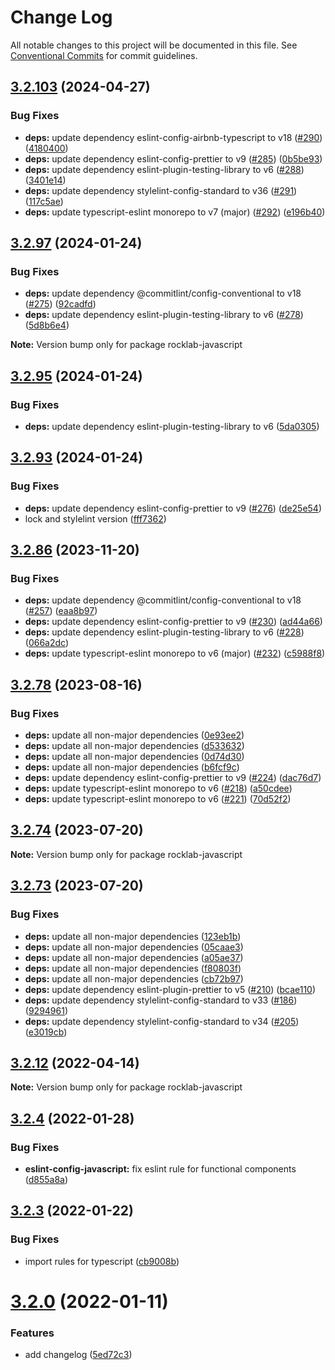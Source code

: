 # Change Log

All notable changes to this project will be documented in this file.
See [Conventional Commits](https://conventionalcommits.org) for commit guidelines.

## [3.2.103](https://github.com/cstn/rocklab-javascript/compare/v3.2.97...v3.2.103) (2024-04-27)

### Bug Fixes

- **deps:** update dependency eslint-config-airbnb-typescript to v18 ([#290](https://github.com/cstn/rocklab-javascript/issues/290)) ([4180400](https://github.com/cstn/rocklab-javascript/commit/4180400f9c4fea185769932842eeba21f5b1a67c))
- **deps:** update dependency eslint-config-prettier to v9 ([#285](https://github.com/cstn/rocklab-javascript/issues/285)) ([0b5be93](https://github.com/cstn/rocklab-javascript/commit/0b5be93819183da6885f59178c9b44ef2ccf21ea))
- **deps:** update dependency eslint-plugin-testing-library to v6 ([#288](https://github.com/cstn/rocklab-javascript/issues/288)) ([3401e14](https://github.com/cstn/rocklab-javascript/commit/3401e1476f5882079fb16e8e76bc16692719a3c3))
- **deps:** update dependency stylelint-config-standard to v36 ([#291](https://github.com/cstn/rocklab-javascript/issues/291)) ([117c5ae](https://github.com/cstn/rocklab-javascript/commit/117c5ae949b5b47924e98ea984552dea75e1de25))
- **deps:** update typescript-eslint monorepo to v7 (major) ([#292](https://github.com/cstn/rocklab-javascript/issues/292)) ([e196b40](https://github.com/cstn/rocklab-javascript/commit/e196b40a56a8b7b02bcd86a9485bd00da10b7b6f))

## [3.2.97](https://github.com/cstn/rocklab-javascript/compare/v3.2.96...v3.2.97) (2024-01-24)

### Bug Fixes

- **deps:** update dependency @commitlint/config-conventional to v18 ([#275](https://github.com/cstn/rocklab-javascript/issues/275)) ([92cadfd](https://github.com/cstn/rocklab-javascript/commit/92cadfd7f8d8c3bf37cec18b53a98fc8e0cdfcc8))
- **deps:** update dependency eslint-plugin-testing-library to v6 ([#278](https://github.com/cstn/rocklab-javascript/issues/278)) ([5d8b6e4](https://github.com/cstn/rocklab-javascript/commit/5d8b6e4a2ee9691211b3bc71971b0e8d24acd9cc))

**Note:** Version bump only for package rocklab-javascript

## [3.2.95](https://github.com/cstn/rocklab-javascript/compare/v3.2.96...v3.2.95) (2024-01-24)

### Bug Fixes

- **deps:** update dependency eslint-plugin-testing-library to v6 ([5da0305](https://github.com/cstn/rocklab-javascript/commit/5da03056e87c91e29a2dc01fc6d910fecc10c7f4))

## [3.2.93](https://github.com/cstn/rocklab-javascript/compare/v3.2.95...v3.2.93) (2024-01-24)

### Bug Fixes

- **deps:** update dependency eslint-config-prettier to v9 ([#276](https://github.com/cstn/rocklab-javascript/issues/276)) ([de25e54](https://github.com/cstn/rocklab-javascript/commit/de25e54a0351b09e28c76e059a7d1accbf8c5211))
- lock and stylelint version ([fff7362](https://github.com/cstn/rocklab-javascript/commit/fff7362e3bcc7e5c47355971fe11a3f78bc18cfd))

## [3.2.86](https://github.com/cstn/rocklab-javascript/compare/v3.2.78...v3.2.86) (2023-11-20)

### Bug Fixes

- **deps:** update dependency @commitlint/config-conventional to v18 ([#257](https://github.com/cstn/rocklab-javascript/issues/257)) ([eaa8b97](https://github.com/cstn/rocklab-javascript/commit/eaa8b9718d79ef8246c7d695eb4864ae4920648f))
- **deps:** update dependency eslint-config-prettier to v9 ([#230](https://github.com/cstn/rocklab-javascript/issues/230)) ([ad44a66](https://github.com/cstn/rocklab-javascript/commit/ad44a66e1663c303b21cc4c16c79428ba434da70))
- **deps:** update dependency eslint-plugin-testing-library to v6 ([#228](https://github.com/cstn/rocklab-javascript/issues/228)) ([066a2dc](https://github.com/cstn/rocklab-javascript/commit/066a2dc4006464d046ed66ed24c3ce371d1d6f6a))
- **deps:** update typescript-eslint monorepo to v6 (major) ([#232](https://github.com/cstn/rocklab-javascript/issues/232)) ([c5988f8](https://github.com/cstn/rocklab-javascript/commit/c5988f83d34f364613cced5560430c63c1c81fc2))

## [3.2.78](https://github.com/cstn/rocklab-javascript/compare/v3.2.73...v3.2.78) (2023-08-16)

### Bug Fixes

- **deps:** update all non-major dependencies ([0e93ee2](https://github.com/cstn/rocklab-javascript/commit/0e93ee2a56ec2a2815da39afb94a55b58785a6f8))
- **deps:** update all non-major dependencies ([d533632](https://github.com/cstn/rocklab-javascript/commit/d533632538220c2ee2bd1c3f90de1209b055353c))
- **deps:** update all non-major dependencies ([0d74d30](https://github.com/cstn/rocklab-javascript/commit/0d74d302694bea66aaf7c3d1fc160b7a62359c2b))
- **deps:** update all non-major dependencies ([b6fcf9c](https://github.com/cstn/rocklab-javascript/commit/b6fcf9c7de7c45723026eb4f59572783b6754d20))
- **deps:** update dependency eslint-config-prettier to v9 ([#224](https://github.com/cstn/rocklab-javascript/issues/224)) ([dac76d7](https://github.com/cstn/rocklab-javascript/commit/dac76d7e0790c563df5cd4a1c95ff04a50ef725c))
- **deps:** update typescript-eslint monorepo to v6 ([#218](https://github.com/cstn/rocklab-javascript/issues/218)) ([a50cdee](https://github.com/cstn/rocklab-javascript/commit/a50cdee21ac5b94b72827c48e9b4da212675abb5))
- **deps:** update typescript-eslint monorepo to v6 ([#221](https://github.com/cstn/rocklab-javascript/issues/221)) ([70d52f2](https://github.com/cstn/rocklab-javascript/commit/70d52f2f8b9c6d4a8a92b57313f8b7f8cb058fbd))

## [3.2.74](https://github.com/cstn/rocklab-javascript/compare/v3.2.73...v3.2.74) (2023-07-20)

**Note:** Version bump only for package rocklab-javascript

## [3.2.73](https://github.com/cstn/rocklab-javascript/compare/v3.2.59...v3.2.73) (2023-07-20)

### Bug Fixes

- **deps:** update all non-major dependencies ([123eb1b](https://github.com/cstn/rocklab-javascript/commit/123eb1b32696fd46ca49e7699d0c7446eee19428))
- **deps:** update all non-major dependencies ([05caae3](https://github.com/cstn/rocklab-javascript/commit/05caae33c39dc795e784c302564ce9165cdfe6d6))
- **deps:** update all non-major dependencies ([a05ae37](https://github.com/cstn/rocklab-javascript/commit/a05ae374b61f12e319a0790b459d2bf5dd6a14fa))
- **deps:** update all non-major dependencies ([f80803f](https://github.com/cstn/rocklab-javascript/commit/f80803f962f35db3e61e4bfa248cdde9421670ff))
- **deps:** update all non-major dependencies ([cb72b97](https://github.com/cstn/rocklab-javascript/commit/cb72b971698a9816131d02790db895719e8cefae))
- **deps:** update dependency eslint-plugin-prettier to v5 ([#210](https://github.com/cstn/rocklab-javascript/issues/210)) ([bcae110](https://github.com/cstn/rocklab-javascript/commit/bcae1108afee49f6702e9bf86ee5b6f6a9d52365))
- **deps:** update dependency stylelint-config-standard to v33 ([#186](https://github.com/cstn/rocklab-javascript/issues/186)) ([9294961](https://github.com/cstn/rocklab-javascript/commit/9294961ac99f9e1dc6654868974d4c9c8deb2e4f))
- **deps:** update dependency stylelint-config-standard to v34 ([#205](https://github.com/cstn/rocklab-javascript/issues/205)) ([e3019cb](https://github.com/cstn/rocklab-javascript/commit/e3019cbf39fcc29ee5aa849df4267b6e48c111ec))

## [3.2.12](https://github.com/cstn/rocklab-javascript/compare/v3.2.11...v3.2.12) (2022-04-14)

**Note:** Version bump only for package rocklab-javascript

## [3.2.4](https://github.com/cstn/rocklab-javascript/compare/v3.2.1...v3.2.4) (2022-01-28)

### Bug Fixes

- **eslint-config-javascript:** fix eslint rule for functional components ([d855a8a](https://github.com/cstn/rocklab-javascript/commit/d855a8ac8b824fc6b8ac53eaa8d9145688429c39))

## [3.2.3](https://github.com/cstn/rocklab-javascript/compare/v3.2.1...v3.2.3) (2022-01-22)

### Bug Fixes

- import rules for typescript ([cb9008b](https://github.com/cstn/rocklab-javascript/commit/cb9008b76680743ae6a800129509a4fc96eeb46e))

# [3.2.0](https://github.com/cstn/rocklab-javascript/compare/v3.0.7...v3.2.0) (2022-01-11)

### Features

- add changelog ([5ed72c3](https://github.com/cstn/rocklab-javascript/commit/5ed72c369e2e5e27d3853ab389fd4ef41d762003))
